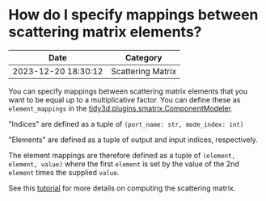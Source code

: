 # How do I specify mappings between scattering matrix elements?

| Date       | Category    |
|------------|-------------|
| 2023-12-20 18:30:12 | Scattering Matrix |


You can specify mappings between scattering matrix elements that you want to be equal up to a multiplicative factor. You can define these as `element_mappings` in the [tidy3d.plugins.smatrix.ComponentModeler](https://docs.flexcompute.com/projects/tidy3d/en/latest/api/_autosummary/tidy3d.plugins.smatrix.ComponentModeler.html).

"Indices" are defined as a tuple of `(port_name: str, mode_index: int)`

"Elements" are defined as a tuple of output and input indices, respectively.

The element mappings are therefore defined as a tuple of `(element, element, value)` where the first `element` is set by the value of the 2nd `element` times the supplied `value`.

See this [tutorial](https://www.flexcompute.com/tidy3d/examples/notebooks/SMatrix/) for more details on computing the scattering matrix.